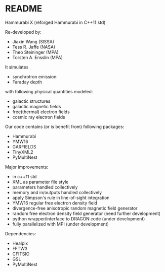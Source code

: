 # README

Hammurabi X (reforged Hammurabi in C++11 std)

Re-developed by:

* Jiaxin Wang (SISSA)
* Tess R. Jaffe (NASA)
* Theo Steininger (MPA)
* Torsten A. Ensslin (MPA)

It simulates 

* synchrotron emission
* Faraday depth

with following physical quantities modeled:

* galactic structures
* galactic magnetic fields
* free(thermal) electron fields
* cosmic ray electron fields

Our code contains (or is benefit from) following packages:

* Hammurabi
* YMW16
* GARFIELDS
* TinyXML2
* PyMultiNest

Major improvements:

* in c++11 std
* XML as parameter file style
* parameters handled collectively
* memory and in/outputs handled collectively
* apply Simpson's rule in line-of-sight integration
* YMW16 regular free electron density field
* divergence-free anisotropic random magnetic field generator
* random free electron density field generator (need further development)
* python wrapper/interface to DRAGON code (under development)
* fully parallelized with MPI (under development)

Dependencies:

* Healpix
* FFTW3
* CFITSIO
* GSL
* PyMultiNest
